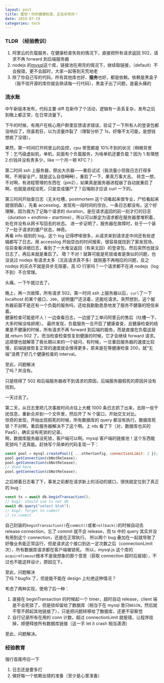 ```yaml
---
layout: post
title: 震惊！你的健康检查，正在杀死你！
date: 2019-07-19
categories: tech
---
```


### TLDR （经验教训）

1. 阿里云的负载服务，在健康检查失败的情况下，直接把所有请求返回 502，请求不再 forward 到后端服务器
1. nodejs 的[mysql](https://github.com/mysqljs/mysql)这个库，链接池在用完的情况下，继续取链接，（default）不会报错，更不会超时，大家一起等到天荒地老
1. 除了你自己写的代码，所有其他库也好、**服务**也好，都是依赖。依赖是黑盒子（我不信开源的库你就会熟读每一行代码），黑盒子出了问题，是最头痛的

### 流水账

中午新版本发布，代码主要 diff 在新作了个活动，逻辑有一丢丢复杂，发布之后到晚上都正常，在日常流量下。

下午的时候，有用户在核心用户群里反馈请求错误，验证了一下所有人的登录包都没响应了，欣喜若狂，以为流量炸裂了（理智分析了 1s，好像不太可能，是想钱想疯了没错）。

果然，第一时间打开阿里云的监控，cpu 带宽都是 10%不到的状况（稍微背景下：乞丐级虚拟机，单机，前面有个负载服务，为啥单机还要负载？因为 1.有理想 2.价钱并没有贵多少，like 一个月一顿 KFC？）

第二时间 ssh 上服务器，祭出大杀器——重启试试（我流量小但我日志打得多啊，不用留全尸，就是这么自信<del>呵呵</del>），重启了一下，果真万事大吉。
转念一想，不对啊，有进程管理的东西在（pm2），如果真是服务器进程崩了自动就重启了啊，也就是进程没死，只是变成僵尸了？后悔刚才应该 curl 一下的。

第三时间开始查日志（无关吐槽，postmortem 这个词看起来很专业，尸检看起来就很阴森），先看 accesslog，发现有一段时间的空白，一条日志都没有。这个好理解，因为我为了记每个请求的 duration，是在请求返回的前一刻才打的日志（duration = endtime - starttime），所以可以断定为请求都在服务器里堆积着，处在并没有从网卡写回去的状态。
进一步证明了，服务器在故障时，处于一个装了一肚子请求的僵尸状态，神奇。  
再看 info 级别的 log，这个 log 记得啰嗦很多，从请求来到请求走中间还有些逻辑都写了日志。用 accesslog 开始空白的时间搜索，很容易就找到了案发现场，往前查看详细日志，看到了一大堆没返回（有来无回）的登录包，然后突然也就没日志了，再后来就是重启了。
嗯？不对！就算可能是死锁或者是类似的问题，也没说过 nodejs 有请求太多（况且请求真不多）就阻塞不再相应的问题，反之 nodejs 的买点不就是异步无阻塞，高 IO 行家吗？一个请求都不在进 nodejs（log 不到）不合常理。

头痛，一下午就过去了。

晚上，再一次故障，所有请求 502。第一时间 ssh 上服务器以后，`curl`了一下 localhost 的某个接口，`200`，说明僵尸还活着，还能吃请求。突然想到，这个服务器前面不是还有一个负载的服务吗，还给我勤勤恳恳地发了服务不健康的短信来着。  
健康检查可能是坏人！一边查看日志，一边提了工单问阿里云的售后（吐槽一下，大多时候没啥卵用）。
最终发现，负载服务一旦开启了健康查查，且健康检查的结果是不健康的时候，所有请求不再 forward 到后端的服务，而是直接在负载这层就 return 502 了。而当检查检查恢复到健康的时候，它才会继续 forward 请求。  
这顺便也就解答了我长期以来的一个疑问，有时候，一旦重启服务器的速度比较慢，前端链接恢复正常的速度就会慢得更多，原来是在等健康检查 200，就“无端”浪费了好几个健康检查的 interval。

至此，问题解决  
了吗？并没有。

只是晓得了 502 和后端服务器收不到请求的原因，后端服务器假死的原因并没有找到。

一天过去了。

第二天，从日志里把几次事故时间点往上大概 1000 条日志抓了出来，去除一些干扰信息，重新合并到一个文件里，然后开了 N 个窗口，开始交叉对比。  
惊奇的发现，开始出现假死的时候，所有数据库的 query 都没有执行。数据库死锁？不对啊，重启服务器解决不了这个啊。上 rds 看了下（对，数据库也买的 PaaS），确实没有死锁的记录。  
啊，数据库服务器没死锁，客户端可以啊。mysql 客户端的链接池！这个东西能死锁吗？还真能。赶快写个简单的代码复现一下：

```javascript
const pool = mysql.createPool({ ...otherConfig, connectionLimit: 2 });
pool.getConnection(cbNotRelease);
pool.getConnection(cbNotRelease);
// died here
pool.getConnection(cbNotRelease);
```

之后顺着日志看了下，事发之前都在请求新上的活动的接口，很快就定位到了真正的 bug：

```javascript
const tx = await db.beginTransaction();
// bug1: should use tx not db
await db.query("select blah");
// bug2: forget to commit
// tx.commit
```

自己封装的`beginTransaction()`在`commit()`或者`rollback()`的时候自动去 release connection，忘了 commit 就不会 release，而 tx 中的 query 其实并没有用到这个 connection，还是在正常执行。
所以两个 bug 叠加在一起就导致了好像业务能正常运行，但是请求这个接口到达一定次数之后（connectionLimit 次），所有数据库请求都在客户端被锁死。
所以，mysql.js 这个库的`acquireTimeout`根本不是我想象的那个意思（获取 connection 超时后报错），不过也不能这样设计，原因见下。

至此，问题解决  
了吗？bugfix 了，但是能不能在 design 上杜绝这种情况？

考虑了两种实现，使用了后一种：

1. 直接在 beginTransaction 的时候起一个 timer，超时自动 release，client 端是不会死锁了，但是锁却留给了数据库（相当于在 mysql 里只`BEGIN`，然后就不管不顾起其他链接了），只是把问题转移给了数据库，还更不容察觉
1. 自行记录所有在用的 conn 计数，超过 connectionLimit 就报错，让程序挂掉，顺便释放所有数据库链接（这一手 let it crash 相当潇洒）

至此，问题解决。

### 经验教育

强行首尾呼应一下

1. 日志还是要多打
1. 做好每一个依赖出错的准备（至少是心里准备）
